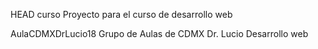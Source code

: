 HEAD curso Proyecto para el curso de desarrollo web

AulaCDMXDrLucio18 Grupo de Aulas de CDMX Dr. Lucio Desarrollo web